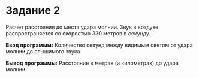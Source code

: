 # Задание 2

Расчет расстояния до места удара молнии. 
Звук в воздухе распространяется со скоростью 330 метров в секунду. 

**Ввод программы:**
Количество секунд между видимым светом от удара молнии до слышимого звука.

**Вывод программы:**
Расстояние в метрах (и километрах) до удара молнии.

